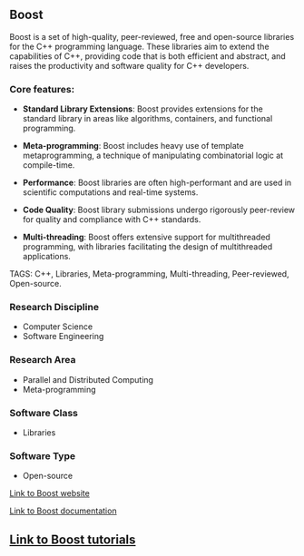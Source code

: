 ## Boost

Boost is a set of high-quality, peer-reviewed, free and open-source libraries for the C++ programming language. These libraries aim to extend the capabilities of C++, providing code that is both efficient and abstract, and raises the productivity and software quality for C++ developers.

### Core features:

- **Standard Library Extensions**: Boost provides extensions for the standard library in areas like algorithms, containers, and functional programming.

- **Meta-programming**: Boost includes heavy use of template metaprogramming, a technique of manipulating combinatorial logic at compile-time.

- **Performance**: Boost libraries are often high-performant and are used in scientific computations and real-time systems.

- **Code Quality**: Boost library submissions undergo rigorously peer-review for quality and compliance with C++ standards.

- **Multi-threading**: Boost offers extensive support for multithreaded programming, with libraries facilitating the design of multithreaded applications.

TAGS: C++, Libraries, Meta-programming, Multi-threading, Peer-reviewed, Open-source.

### Research Discipline

- Computer Science
- Software Engineering

### Research Area

- Parallel and Distributed Computing
- Meta-programming

### Software Class

- Libraries

### Software Type

- Open-source

[Link to Boost website](http://www.boost.org/)

[Link to Boost documentation](https://www.boost.org/doc/libs/)

[Link to Boost tutorials](https://theboostcpplibraries.com/introduction)
--------------------------------------
